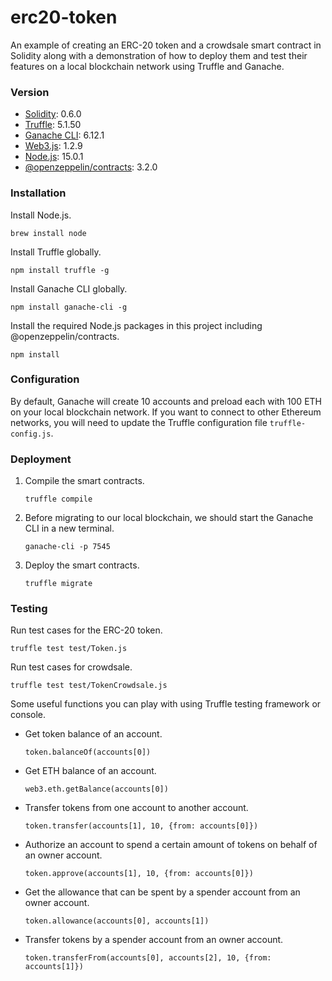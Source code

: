 # erc20-token
An example of creating an ERC-20 token and a crowdsale smart contract in Solidity along with a demonstration of how to deploy them and test their features on a local blockchain network using Truffle and Ganache.

### Version
- [Solidity](https://solidity.readthedocs.io/): 0.6.0
- [Truffle](https://www.trufflesuite.com/): 5.1.50
- [Ganache CLI](https://github.com/trufflesuite/ganache-cli): 6.12.1
- [Web3.js](https://web3js.readthedocs.io/): 1.2.9
- [Node.js](https://nodejs.org/en/): 15.0.1
- [@openzeppelin/contracts](https://openzeppelin.com/): 3.2.0

### Installation
Install Node.js.
```
brew install node
```

Install Truffle globally.
```
npm install truffle -g
```

Install Ganache CLI globally.
```
npm install ganache-cli -g
```

Install the required Node.js packages in this project including @openzeppelin/contracts.
```
npm install
```

### Configuration
By default, Ganache will create 10 accounts and preload each with 100 ETH on your local blockchain network. If you want to connect to other Ethereum networks, you will need to update the Truffle configuration file `truffle-config.js`.

### Deployment
1. Compile the smart contracts.
    ```
    truffle compile
    ```

2. Before migrating to our local blockchain, we should start the Ganache CLI in a new terminal.
    ```
    ganache-cli -p 7545
    ```

3. Deploy the smart contracts.
    ```
    truffle migrate
    ```

### Testing
Run test cases for the ERC-20 token.
```
truffle test test/Token.js
```

Run test cases for crowdsale.
```
truffle test test/TokenCrowdsale.js
```

Some useful functions you can play with using Truffle testing framework or console.
- Get token balance of an account.
    ```
    token.balanceOf(accounts[0])
    ```

- Get ETH balance of an account.
    ```
    web3.eth.getBalance(accounts[0])
    ```

- Transfer tokens from one account to another account.
    ```
    token.transfer(accounts[1], 10, {from: accounts[0]})
    ```

- Authorize an account to spend a certain amount of tokens on behalf of an owner account.
    ```
    token.approve(accounts[1], 10, {from: accounts[0]})
    ```

- Get the allowance that can be spent by a spender account from an owner account.
    ```
    token.allowance(accounts[0], accounts[1])
    ```

- Transfer tokens by a spender account from an owner account.
    ```
    token.transferFrom(accounts[0], accounts[2], 10, {from: accounts[1]})
    ```